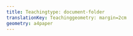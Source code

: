 ```yaml
---
title: Teachingtype: document-folder
translationKey: Teachinggeometry: margin=2cm
geometry: a4paper
---
```

